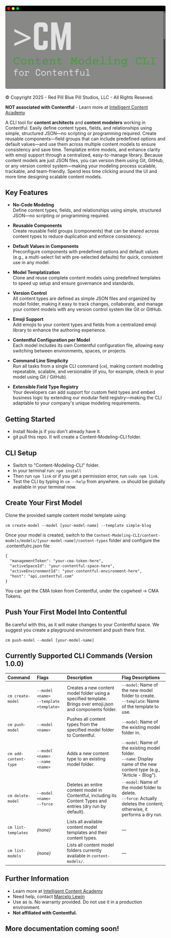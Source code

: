 ![Content Modeling CLI for Contentful](cli-assets/cm-cli-logo.png)

© Copyright 2025 - Red Pill Blue Pill Studios, LLC - All Rights Reseved.

**NOT associated with Contentful** - Learn more at [Intelligent Content Academy](https://www.intelligentcontentacademy.com/)

A CLI tool for **content architects** and **content modelers** working in Contentful. Easily define content types, fields, and relationships using simple, structured JSON—no scripting or programming required. Create reusable components—field groups that can include predefined options and default values—and use them across multiple content models to ensure consistency and save time. Templatize entire models, and enhance clarity with emoji support through a centralized, easy-to-manage library. Because content models are just JSON files, you can version them using Git, GitHub, or any version control system—making your modeling process scalable, trackable, and team-friendly. Spend less time clicking around the UI and more time designing scalable content models.

## Key Features

- **No-Code Modeling**  
  Define content types, fields, and relationships using simple, structured JSON—no scripting or programming required.

- **Reusable Components**  
  Create reusable field groups (components) that can be shared across content types to reduce duplication and enforce consistency.

- **Default Values in Components**  
  Preconfigure components with predefined options and default values (e.g., a multi-select list with pre-selected defaults) for quick, consistent use in any model.

- **Model Templatization**  
  Clone and reuse complete content models using predefined templates to speed up setup and ensure governance and standards.

- **Version Control**  
  All content types are defined as simple JSON files and organized by model folder, making it easy to track changes, collaborate, and manage your content models with any version control system like Git or GitHub.

- **Emoji Support**  
  Add emojis to your content types and fields from a centralized emoji library to enhance the authoring experience.

- **Contentful Configuration per Model**  
  Each model includes its own Contentful configuration file, allowing easy switching between environments, spaces, or projects.

- **Command Line Simplicity**  
  Run all tasks from a single CLI command (`cm`), making content modeling repeatable, scalable, and versionable (if you, for example, check in your model using Git / GitHub).

- **Extensible Field Type Registry**  
  Your developers can add support for custom field types and embed business logic by extending our modular field registry—making the CLI adaptable to your company's unique modeling requirements.

## Getting Started

- Install Node.js if you don't already have it.
- git pull this repo.  It will create a Content-Modeling-CLI folder. 

## CLI Setup
- Switch to "Content-Modeling-CLI" folder.
- In your terminal run: ```npm install```
- Then run ```npm link``` or if you get a permission error, run ```sudo npm link```.
- Test the CLI by typing in ```cm --help``` from anywhere.  ```cm``` should be globally available in your terminal now.

## Create Your First Model
Clone the provided sample content model template using: 

```cm create-model --model [your-model-name] --template simple-blog ``` 

Once your model is created, switch to the ```Content-Modeling-CLI/content-models/models/[your-model-name]/content-types``` folder and configure the .contentfulrc.json file

```
{
  "managementToken": "your-cma-token-here",
  "activeSpaceId": "your-contentful-space-here",
  "activeEnvironmentId": "your-contentful-environment-here",
  "host": "api.contentful.com"
}
```

You can get the CMA token from Contentful, under the cogwheel -> CMA Tokens.

## Push Your First Model Into Contentful
Be careful with this, as it will make changes to your Contentful space.  We suggest you create a playground environment and push there first.

```cm push-model --model [your-model-name]```

## Currently Supported CLI Commands (Version 1.0.0)

| Command              | Flags                              | Description                                                                                 | Flag Descriptions                                                                                                                                     |
|:---------------------|:------------------------------------|:--------------------------------------------------------------------------------------------|:------------------------------------------------------------------------------------------------------------------------------------------------------|
| `cm create-model`   | `--model <name>`<br>`--template <template>` | Creates a new content model folder using a specified template. Brings over emoji.json and components folder.                             | `--model`: Name of the new model folder to create.<br>`--template`: Name of the template to use. |
| `cm push-model`     | `--model <name>`                    | Pushes all content types from the specified model folder to Contentful.                     | `--model`: Name of the existing model folder in.                                                                                    |
| `cm add-content-type` | `--model <name>`<br>`--name <name>` | Adds a new content type to an existing model folder.                                        | `--model`: Name of the existing model folder.<br>`--name`: Display name of the new content type (e.g., "Article - Blog").                           |
| `cm delete-model`   | `--model <name>`<br>`--force`       | Deletes an entire content model in Contentful, including its Content Types and entries (dry run by default).      | `--model`: Name of the model folder to delete.<br>`--force`: Actually deletes the content; otherwise, it performs a dry run.                         |
| `cm list-templates` | _(none)_                            | Lists all available content model templates and their content types.                        | —                                                                                                                                                    |
| `cm list-models`    | _(none)_                            | Lists all content model folders currently available in `content-models/`.                   | —                                                                                                                                                    |
## Further Information
- Learn more at [Intelligent Content Academy](https://www.intelligentcontentacademy.com/)
- Need help, contact [Marcelo Lewin](https://www.intelligentcontentacademy.com/contact)
- Use as is.  No warranty provided.  Do not use it in a production environment.
- **Not affiliated with Contentful.**
  
## More documentation coming soon!